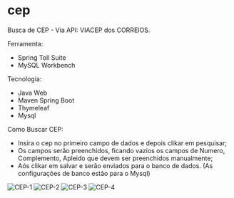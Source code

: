 # cep
Busca de CEP - Via API: VIACEP dos CORREIOS.

Ferramenta:
- Spring Toll Suite
- MySQL Workbench 

Tecnologia:
- Java Web
- Maven Spring Boot
- Thymeleaf
- Mysql

Como Buscar CEP:
- Insira o cep no primeiro campo de dados e depois clikar em pesquisar;
- Os campos serão preenchidos, ficando vazios os campos de Numero, Complemento, Apleido que devem ser preenchidos manualmente;
- Aós clikar em salvar e serão enviados para o banco  de dados. (As configurações de banco estão para o Mysql)

![CEP-1](https://user-images.githubusercontent.com/5996606/232228687-02522b5b-4b59-4673-b96d-e20d5b802310.png)
![CEP-2](https://user-images.githubusercontent.com/5996606/232228689-70e340f6-810b-4707-ace3-7f71511bf2b4.png)
![CEP-3](https://user-images.githubusercontent.com/5996606/232228690-6b75e850-0a1e-4b91-9be7-3d13cfbe0055.png)
![CEP-4](https://user-images.githubusercontent.com/5996606/232228693-fe8676a9-8d86-4327-b7e4-a9f405626d1b.png)
